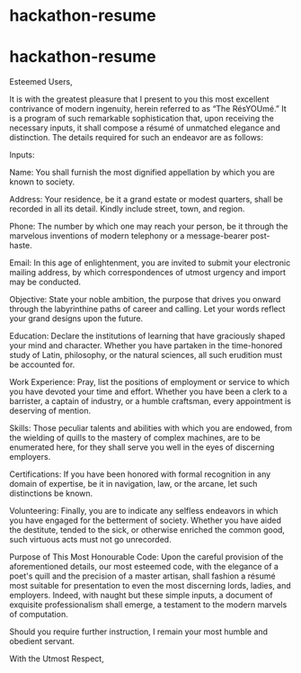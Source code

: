 # hackathon-resume
# hackathon-resume


Esteemed Users,

It is with the greatest pleasure that I present to you this most excellent contrivance of modern ingenuity, herein referred to as “The RésYOUmé.” It is a program of such remarkable sophistication that, upon receiving the necessary inputs, it shall compose a résumé of unmatched elegance and distinction. The details required for such an endeavor are as follows:

Inputs:

Name:
You shall furnish the most dignified appellation by which you are known to society.

Address:
Your residence, be it a grand estate or modest quarters, shall be recorded in all its detail. Kindly include street, town, and region.

Phone:
The number by which one may reach your person, be it through the marvelous inventions of modern telephony or a message-bearer post-haste.

Email:
In this age of enlightenment, you are invited to submit your electronic mailing address, by which correspondences of utmost urgency and import may be conducted.

Objective:
State your noble ambition, the purpose that drives you onward through the labyrinthine paths of career and calling. Let your words reflect your grand designs upon the future.

Education:
Declare the institutions of learning that have graciously shaped your mind and character. Whether you have partaken in the time-honored study of Latin, philosophy, or the natural sciences, all such erudition must be accounted for.

Work Experience:
Pray, list the positions of employment or service to which you have devoted your time and effort. Whether you have been a clerk to a barrister, a captain of industry, or a humble craftsman, every appointment is deserving of mention.

Skills:
Those peculiar talents and abilities with which you are endowed, from the wielding of quills to the mastery of complex machines, are to be enumerated here, for they shall serve you well in the eyes of discerning employers.

Certifications:
If you have been honored with formal recognition in any domain of expertise, be it in navigation, law, or the arcane, let such distinctions be known.

Volunteering:
Finally, you are to indicate any selfless endeavors in which you have engaged for the betterment of society. Whether you have aided the destitute, tended to the sick, or otherwise enriched the common good, such virtuous acts must not go unrecorded.

Purpose of This Most Honourable Code:
Upon the careful provision of the aforementioned details, our most esteemed code, with the elegance of a poet's quill and the precision of a master artisan, shall fashion a résumé most suitable for presentation to even the most discerning lords, ladies, and employers. Indeed, with naught but these simple inputs, a document of exquisite professionalism shall emerge, a testament to the modern marvels of computation.

Should you require further instruction, I remain your most humble and obedient servant.

With the Utmost Respect,

